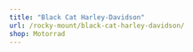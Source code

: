 ```yaml
---
title: "Black Cat Harley-Davidson"
url: /rocky-mount/black-cat-harley-davidson/
shop: Motorrad
---
```

